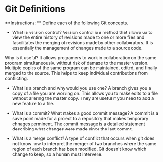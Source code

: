 # Git Definitions

**Instructions: ** Define each of the following Git concepts.

* What is version control? Version control is a method that allows us to view the entire history of revisions made to one or more files and fascilitates the merging of revisions made by other collaborators. It is essentially the management of changes made to a source code.

Why is it useful? It allows programers to work in collaboration on the same program simultaneously, without risk of damage to the master version. Multiple copies of the same program can be maintained, edited, and finally merged to the source. This helps to keep individual contributions from conflicting.

* What is a branch and why would you use one? A branch gives you a copy of a file you are working on. This allows you to make edits to a file without altering the master copy. They are useful if you need to add a new feature to a file.

* What is a commit? What makes a good commit message? A commit is a save point made for a project to a repository that makes temporary chnages perminent. The commit message is a detailed statement describing what changes were made since the last commit.

* What is a merge conflict? A type of conflict that occurs when git does not know how to interpret the merger of two branches where the same region of each branch has been modified. Git doesn't know which change to keep, so a human must intervene.